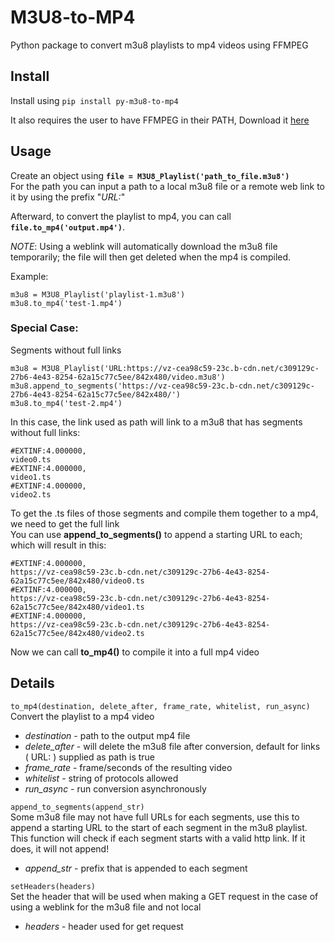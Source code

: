 # M3U8-to-MP4
Python package to convert m3u8 playlists to mp4 videos using FFMPEG

## Install
Install using `pip install py-m3u8-to-mp4`

It also requires the user to have FFMPEG in their PATH, Download it [here](https://ffmpeg.org/download.html)

## Usage
Create an object using **`file = M3U8_Playlist('path_to_file.m3u8')`**\
For the path you can input a path to a local m3u8 file or a remote web link to it by using the prefix  "*URL:*"

Afterward, to convert the playlist to mp4, you can call **`file.to_mp4('output.mp4')`**.

*NOTE*: Using a weblink will automatically download the m3u8 file temporarily; the file will then get deleted when the mp4 is compiled.

Example:
```
m3u8 = M3U8_Playlist('playlist-1.m3u8')
m3u8.to_mp4('test-1.mp4')
```
### Special Case:
Segments without full links
```
m3u8 = M3U8_Playlist('URL:https://vz-cea98c59-23c.b-cdn.net/c309129c-27b6-4e43-8254-62a15c77c5ee/842x480/video.m3u8')
m3u8.append_to_segments('https://vz-cea98c59-23c.b-cdn.net/c309129c-27b6-4e43-8254-62a15c77c5ee/842x480/')
m3u8.to_mp4('test-2.mp4')
```
In this case, the link used as path will link to a m3u8 that has segments without full links:
```
#EXTINF:4.000000,
video0.ts
#EXTINF:4.000000,
video1.ts
#EXTINF:4.000000,
video2.ts
```
To get the .ts files of those segments and compile them together to a mp4, we need to get the full link\
You can use **append_to_segments()** to append a starting URL to each; which will result in this:
```
#EXTINF:4.000000,
https://vz-cea98c59-23c.b-cdn.net/c309129c-27b6-4e43-8254-62a15c77c5ee/842x480/video0.ts
#EXTINF:4.000000,
https://vz-cea98c59-23c.b-cdn.net/c309129c-27b6-4e43-8254-62a15c77c5ee/842x480/video1.ts
#EXTINF:4.000000,
https://vz-cea98c59-23c.b-cdn.net/c309129c-27b6-4e43-8254-62a15c77c5ee/842x480/video2.ts
```
Now we can call **to_mp4()** to compile it into a full mp4 video

## Details
`to_mp4(destination, delete_after, frame_rate, whitelist, run_async)`\
Convert the playlist to a mp4 video
- *destination* - path to the output mp4 file
- *delete_after* - will delete the m3u8 file after conversion, default for links ( URL: ) supplied as path is true
- *frame_rate* - frame/seconds of the resulting video
- *whitelist* - string of protocols allowed
- *run_async* - run conversion asynchronously

`append_to_segments(append_str)`\
Some m3u8 file may not have full URLs for each segments, use this to append a starting URL to the start of each segment in the m3u8 playlist.
This function will check if each segment starts with a valid http link. If it does, it will not append!
- *append_str* - prefix that is appended to each segment

`setHeaders(headers)`\
Set the header that will be used when making a GET request in the case of using a weblink for the m3u8 file and not local
- *headers* - header used for get request